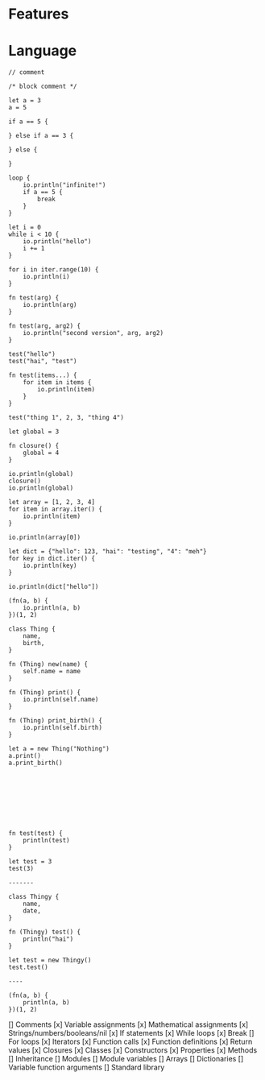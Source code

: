 
Features
========


# Language

```
// comment

/* block comment */

let a = 3
a = 5

if a == 5 {

} else if a == 3 {

} else {

}

loop {
	io.println("infinite!")
	if a == 5 {
		break
	}
}

let i = 0
while i < 10 {
	io.println("hello")
	i += 1
}

for i in iter.range(10) {
	io.println(i)
}

fn test(arg) {
	io.println(arg)
}

fn test(arg, arg2) {
	io.println("second version", arg, arg2)
}

test("hello")
test("hai", "test")

fn test(items...) {
	for item in items {
		io.println(item)
	}
}

test("thing 1", 2, 3, "thing 4")

let global = 3

fn closure() {
	global = 4
}

io.println(global)
closure()
io.println(global)

let array = [1, 2, 3, 4]
for item in array.iter() {
	io.println(item)
}

io.println(array[0])

let dict = {"hello": 123, "hai": "testing", "4": "meh"}
for key in dict.iter() {
	io.println(key)
}

io.println(dict["hello"])

(fn(a, b) {
	io.println(a, b)
})(1, 2)

class Thing {
	name,
	birth,
}

fn (Thing) new(name) {
	self.name = name
}

fn (Thing) print() {
	io.println(self.name)
}

fn (Thing) print_birth() {
	io.println(self.birth)
}

let a = new Thing("Nothing")
a.print()
a.print_birth()









fn test(test) {
	println(test)
}

let test = 3
test(3)

-------

class Thingy {
	name,
	date,
}

fn (Thingy) test() {
	println("hai")
}

let test = new Thingy()
test.test()

----

(fn(a, b) {
	println(a, b)
})(1, 2)

```

[] Comments
[x] Variable assignments
[x] Mathematical assignments
[x] Strings/numbers/booleans/nil
[x] If statements
[x] While loops
[x] Break
[] For loops
[x] Iterators
[x] Function calls
[x] Function definitions
[x] Return values
[x] Closures
[x] Classes
[x] Constructors
[x] Properties
[x] Methods
[] Inheritance
[] Modules
[] Module variables
[] Arrays
[] Dictionaries
[] Variable function arguments
[] Standard library
